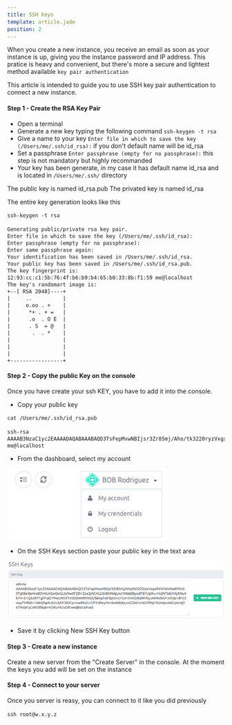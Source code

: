 ```yaml
---
title: SSH keys
template: article.jade
position: 2
---
```


When you create a new instance, you receive an email as soon as your instance is up, giving you the instance password and IP address. 
This pratice is heavy and convenient, but there's more a secure and lightest method available `key pair authentication`

This article is intended to guide you to use SSH key pair authentication to connect a new instance.

#### Step 1 - Create the RSA Key Pair

- Open a terminal
- Generate a new key typing the following command `ssh-keygen -t rsa`
- Give a name to your key `Enter file in which to save the key (/Users/me/.ssh/id_rsa):` if you don't default name will be id_rsa
- Set a passphrase `Enter passphrase (empty for no passphrase):` this step is not mandatory but highly recommanded
- Your key has been generate, in my case it has default name id_rsa and is located in `/Users/me/.ssh/` directory

The public key is named id_rsa.pub 
The privated key is named id_rsa


The entire key generation looks like this

```
ssh-keygen -t rsa

Generating public/private rsa key pair.
Enter file in which to save the key (/Users/me/.ssh/id_rsa):
Enter passphrase (empty for no passphrase):
Enter same passphrase again:
Your identification has been saved in /Users/me/.ssh/id_rsa.
Your public key has been saved in /Users/me/.ssh/id_rsa.pub.
The key fingerprint is:
12:93:cc:c1:5b:76:4f:b6:b9:b4:65:b0:33:8b:f1:59 me@localhost
The key's randomart image is:
+--[ RSA 2048]----+
|     ..          |
|     o.oo . +    |
|      *+ . + =   |
|      .o  . O E  |
|      . S  = @   |
|       .  . *    |
|                 |
|                 |
|                 |
+-----------------+
```

#### Step 2 - Copy the public Key on the console

Once you have create your ssh KEY, you have to add it into the console.

- Copy your public key

```
cat /Users/me/.ssh/id_rsa.pub

ssh-rsa AAAAB3NzaC1yc2EAAAADAQABAAABAQD3TsFepMvwNBIjsr3Zr85mj/Aho/tk3220ryzVxgxR44EWz9xe8YhUt0Tg08e4pHns8DV6UnGwDeGLtxNwSFZlh1Zox3jACHL2dId04NAjLno1MsddByudPB7UpRu+nUjN7b8/rIAjXNu4k7H+E1QEz8P7giPiql2YMxURO9TV0tbl4M9hNG0/S6ka/naF8pIUnz7Um1nHGiBsMh9IyJAMhdWJ1nN3p1dnG3ixvyf1Mb8+7sbHjRgdUA3L8/HTBOCp+twB9uG+GfFEdheyHcnbxdtkByLzx2GbEnLNZZ99pF9i/cdpcaWCpnnqf/6TNVpFyCWhSfBq8+4OKUHt5vDB me@localhost
```
- From the dashboard, select my account

![My account](../imgs/my_account.png "My account")

- On the SSH Keys section paste your public key in the text area

![My account](../imgs/ssh_keys.png "SSH Keys")

- Save it by clicking New SSH Key button


#### Step 3 - Create a new instance

Create a new server from the "Create Server" in the console. At the moment the keys you add will be set on the instance

#### Step 4 - Connect to your server

Once you server is reasy, you can connect to it like you did previously

`ssh root@w.x.y.z`